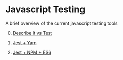 # Javascript Testing

A brief overview of the current javascript testing tools

0. [Describe It vs Test](https://github.com/nikifmak/javascript-testing/tree/master/describe%2Bit-VS-test)

1. [Jest + Yarn](https://github.com/nikifmak/javascript-testing/tree/master/jest-yarn)
2. [Jest + NPM + ES6](https://github.com/nikifmak/javascript-testing/tree/master/jest-npm-es6)

